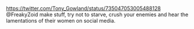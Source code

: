 https://twitter.com/Tony_Gowland/status/735047053005488128 @FreakyZoid make stuff, try not to starve, crush your enemies and hear the lamentations of their women on social media.